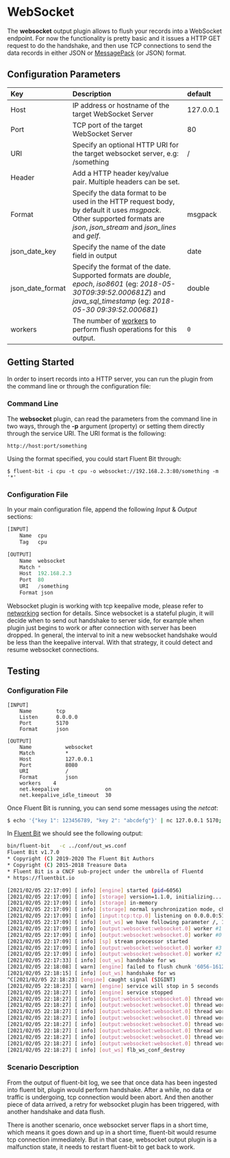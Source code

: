 # WebSocket

The **websocket** output plugin allows to flush your records into a WebSocket endpoint. For now the functionality is pretty basic and it issues a HTTP GET request to do the handshake, and then use TCP connections to send the data records in either JSON or [MessagePack](http://msgpack.org) \(or JSON\) format.

## Configuration Parameters

| Key | Description | default |
| :--- | :--- | :--- |
| Host | IP address or hostname of the target WebSocket Server | 127.0.0.1 |
| Port | TCP port of the target WebSocket Server | 80 |
| URI | Specify an optional HTTP URI for the target websocket server, e.g: /something | / |
| Header | Add a HTTP header key/value pair. Multiple headers can be set. | |
| Format | Specify the data format to be used in the HTTP request body, by default it uses _msgpack_. Other supported formats are _json_, _json\_stream_ and _json\_lines_ and _gelf_. | msgpack |
| json\_date\_key | Specify the name of the date field in output | date |
| json\_date\_format | Specify the format of the date. Supported formats are _double_, _epoch_, _iso8601_ (eg: _2018-05-30T09:39:52.000681Z_) and _java_sql_timestamp_ (eg: _2018-05-30 09:39:52.000681_) | double |
| workers | The number of [workers](../../administration/multithreading.md#outputs) to perform flush operations for this output. | `0` |

## Getting Started

In order to insert records into a HTTP server, you can run the plugin from the command line or through the configuration file:

### Command Line

The **websocket** plugin, can read the parameters from the command line in two ways, through the **-p** argument \(property\) or setting them directly through the service URI. The URI format is the following:

```text
http://host:port/something
```

Using the format specified, you could start Fluent Bit through:

```text
$ fluent-bit -i cpu -t cpu -o websocket://192.168.2.3:80/something -m '*'
```

### Configuration File

In your main configuration file, append the following _Input_ & _Output_ sections:

```python
[INPUT]
    Name  cpu
    Tag   cpu

[OUTPUT]
    Name  websocket
    Match *
    Host  192.168.2.3
    Port  80
    URI   /something
    Format json
```

Websocket plugin is working with tcp keepalive mode, please refer to [networking](https://docs.fluentbit.io/manual/v/master/administration/networking#configuration-options) section for details. Since websocket is a stateful plugin, it will decide when to send out handshake to server side, for example when plugin just begins to work or after connection with server has been dropped. In general, the interval to init a new websocket handshake would be less than the keepalive interval. With that strategy, it could detect and resume websocket connections.


## Testing

### Configuration File

```text
[INPUT]
    Name        tcp
    Listen      0.0.0.0
    Port        5170
    Format      json

[OUTPUT]
    Name           websocket
    Match          *
    Host           127.0.0.1
    Port           8080
    URI            /
    Format         json
    workers	   4
    net.keepalive               on
    net.keepalive_idle_timeout  30
```

Once Fluent Bit is running, you can send some messages using the _netcat_:

```bash
$ echo '{"key 1": 123456789, "key 2": "abcdefg"}' | nc 127.0.0.1 5170; sleep 35; echo '{"key 1": 123456789, "key 2": "abcdefg"}' | nc 127.0.0.1 5170
```

In [Fluent Bit](http://fluentbit.io) we should see the following output:

```bash
bin/fluent-bit   -c ../conf/out_ws.conf
Fluent Bit v1.7.0
* Copyright (C) 2019-2020 The Fluent Bit Authors
* Copyright (C) 2015-2018 Treasure Data
* Fluent Bit is a CNCF sub-project under the umbrella of Fluentd
* https://fluentbit.io

[2021/02/05 22:17:09] [ info] [engine] started (pid=6056)
[2021/02/05 22:17:09] [ info] [storage] version=1.1.0, initializing...
[2021/02/05 22:17:09] [ info] [storage] in-memory
[2021/02/05 22:17:09] [ info] [storage] normal synchronization mode, checksum disabled, max_chunks_up=128
[2021/02/05 22:17:09] [ info] [input:tcp:tcp.0] listening on 0.0.0.0:5170
[2021/02/05 22:17:09] [ info] [out_ws] we have following parameter /, 127.0.0.1, 8080, 25
[2021/02/05 22:17:09] [ info] [output:websocket:websocket.0] worker #1 started
[2021/02/05 22:17:09] [ info] [output:websocket:websocket.0] worker #0 started
[2021/02/05 22:17:09] [ info] [sp] stream processor started
[2021/02/05 22:17:09] [ info] [output:websocket:websocket.0] worker #3 started
[2021/02/05 22:17:09] [ info] [output:websocket:websocket.0] worker #2 started
[2021/02/05 22:17:33] [ info] [out_ws] handshake for ws
[2021/02/05 22:18:08] [ warn] [engine] failed to flush chunk '6056-1612534687.673438119.flb', retry in 7 seconds: task_id=0, input=tcp.0 > output=websocket.0 (out_id=0)
[2021/02/05 22:18:15] [ info] [out_ws] handshake for ws
^C[2021/02/05 22:18:23] [engine] caught signal (SIGINT)
[2021/02/05 22:18:23] [ warn] [engine] service will stop in 5 seconds
[2021/02/05 22:18:27] [ info] [engine] service stopped
[2021/02/05 22:18:27] [ info] [output:websocket:websocket.0] thread worker #0 stopping...
[2021/02/05 22:18:27] [ info] [output:websocket:websocket.0] thread worker #0 stopped
[2021/02/05 22:18:27] [ info] [output:websocket:websocket.0] thread worker #1 stopping...
[2021/02/05 22:18:27] [ info] [output:websocket:websocket.0] thread worker #1 stopped
[2021/02/05 22:18:27] [ info] [output:websocket:websocket.0] thread worker #2 stopping...
[2021/02/05 22:18:27] [ info] [output:websocket:websocket.0] thread worker #2 stopped
[2021/02/05 22:18:27] [ info] [output:websocket:websocket.0] thread worker #3 stopping...
[2021/02/05 22:18:27] [ info] [output:websocket:websocket.0] thread worker #3 stopped
[2021/02/05 22:18:27] [ info] [out_ws] flb_ws_conf_destroy
```

### Scenario Description

From the output of fluent-bit log, we see that once data has been ingested into fluent bit, plugin would perform handshake. After a while, no data or traffic is undergoing, tcp connection would been abort. And then another piece of data arrived, a retry for websocket plugin has been triggered, with another handshake and data flush.

There is another scenario, once websocket server flaps in a short time, which means it goes down and up in a short time, fluent-bit would resume tcp connection immediately. But in that case, websocket output plugin is a malfunction state, it needs to restart fluent-bit to get back to work.
